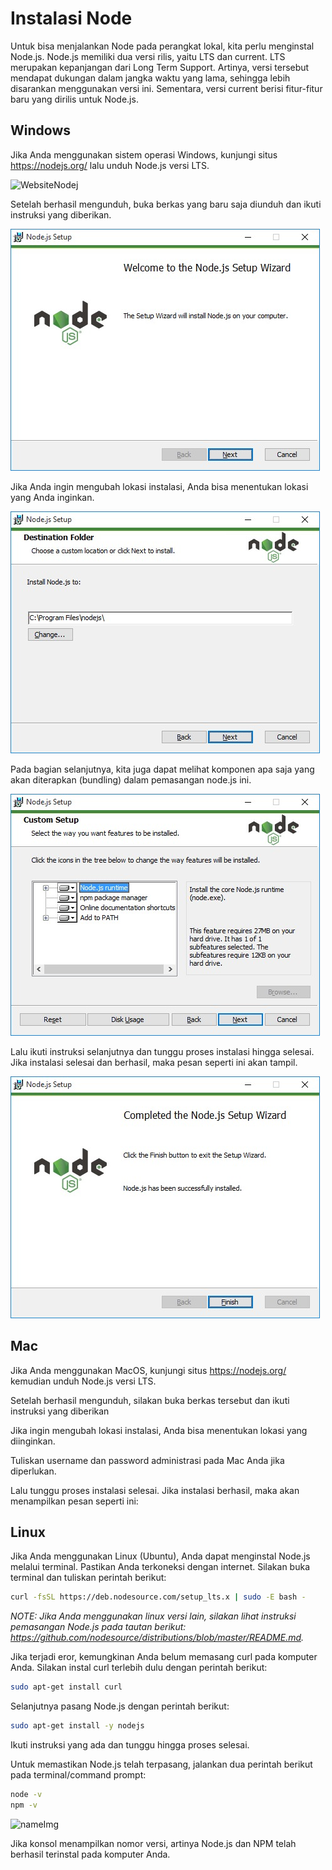 # Instalasi Node

Untuk bisa menjalankan Node pada perangkat lokal, kita perlu menginstal Node.js. Node.js memiliki
dua versi rilis, yaitu LTS dan current. LTS merupakan kepanjangan dari Long Term Support. Artinya,
versi tersebut mendapat dukungan dalam jangka waktu yang lama, sehingga lebih disarankan
menggunakan versi ini. Sementara, versi current berisi fitur-fitur baru yang dirilis untuk Node.js.


## Windows

Jika Anda menggunakan sistem operasi Windows, kunjungi situs https://nodejs.org/ lalu unduh Node.js
versi LTS.

![WebsiteNodej](img/1-install.jpeg)

Setelah berhasil mengunduh, buka berkas yang baru saja diunduh dan ikuti instruksi yang diberikan.

![nameImg](img/2-in.jpeg)

Jika Anda ingin mengubah lokasi instalasi, Anda bisa menentukan lokasi yang Anda inginkan.

![nameImg](img/3-in.jpeg)

Pada bagian selanjutnya, kita juga dapat melihat komponen apa saja yang akan diterapkan (bundling)
dalam pemasangan node.js ini.

![nameImg](img/4-in.jpeg)

Lalu ikuti instruksi selanjutnya dan tunggu proses instalasi hingga selesai. Jika instalasi selesai
dan berhasil, maka pesan seperti ini akan tampil.

![nameImg](img/5-in.jpeg)


## Mac

Jika Anda menggunakan MacOS, kunjungi situs https://nodejs.org/ kemudian unduh Node.js versi LTS.

Setelah berhasil mengunduh, silakan buka berkas tersebut dan ikuti instruksi yang diberikan

Jika ingin mengubah lokasi instalasi, Anda bisa menentukan lokasi yang diinginkan.

Tuliskan username dan password administrasi pada Mac Anda jika diperlukan.

Lalu tunggu proses instalasi selesai. Jika instalasi berhasil, maka akan menampilkan pesan seperti
ini:


## Linux

Jika Anda menggunakan Linux (Ubuntu), Anda dapat menginstal Node.js melalui terminal. Pastikan Anda
terkoneksi dengan internet. Silakan buka terminal dan tuliskan perintah berikut:

```bash
curl -fsSL https://deb.nodesource.com/setup_lts.x | sudo -E bash -
```

_NOTE: Jika Anda menggunakan linux versi lain, silakan lihat instruksi pemasangan Node.js pada
tautan berikut: https://github.com/nodesource/distributions/blob/master/README.md._

Jika terjadi eror, kemungkinan Anda belum memasang curl pada komputer Anda. Silakan instal curl
terlebih dulu dengan perintah berikut:

```bash
sudo apt-get install curl
```

Selanjutnya pasang Node.js dengan perintah berikut:

```bash
sudo apt-get install -y nodejs
```

Ikuti instruksi yang ada dan tunggu hingga proses selesai.

Untuk memastikan Node.js telah terpasang, jalankan dua perintah berikut pada terminal/command
prompt:


```bash
node -v
npm -v
```

![nameImg](img/1-in-linux)

Jika konsol menampilkan nomor versi, artinya Node.js dan NPM telah berhasil terinstal pada komputer
Anda.








